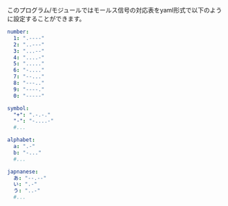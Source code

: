 このプログラム/モジュールではモールス信号の対応表をyaml形式で以下のように設定することができます。

```yaml:numberAndSymbol.yaml
number:
  1: ".----"
  2: "..---"
  3: "...--"
  4: "....-"
  5: "....."
  6: "-...."
  7: "--..."
  8: "---.."
  9: "----."
  0: "-----"

symbol:
  "+": ".-.-."
  "-": "-....-"
  #...
```

```yaml
alphabet:
  a: ".-"
  b: "-..."
  #...
```
```yaml
japnanese:
  あ: "--.--"
  い: ".-"
  う: "..-"
  #...
```